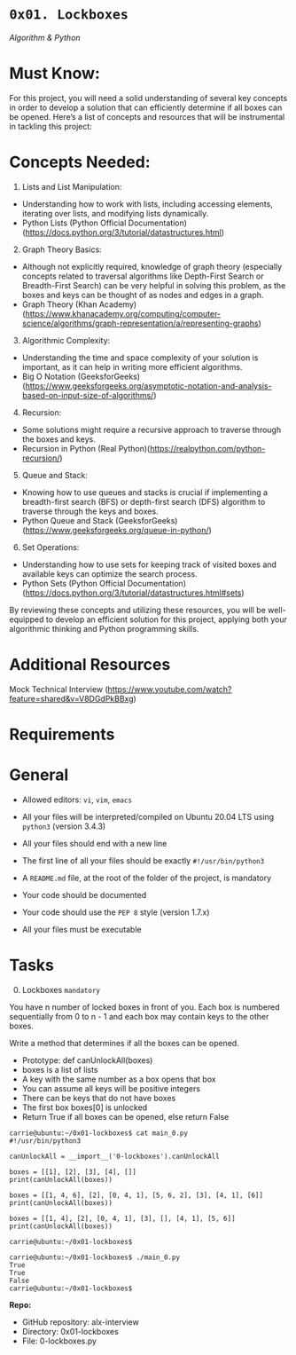 # `0x01. Lockboxes`
*Algorithm & Python*

# Must Know:
For this project, you will need a solid understanding of several key concepts in order to develop a solution that can efficiently determine if all boxes can be opened. Here’s a list of concepts and resources that will be instrumental in tackling this project:

# Concepts Needed:
1. Lists and List Manipulation:

* Understanding how to work with lists, including accessing elements, iterating over lists, and modifying lists dynamically.
* Python Lists (Python Official Documentation)(https://docs.python.org/3/tutorial/datastructures.html)

2. Graph Theory Basics:

* Although not explicitly required, knowledge of graph theory (especially concepts related to traversal algorithms like Depth-First Search or Breadth-First Search) can be very helpful in solving this problem, as the boxes and keys can be thought of as nodes and edges in a graph.
* Graph Theory (Khan Academy)(https://www.khanacademy.org/computing/computer-science/algorithms/graph-representation/a/representing-graphs)

3. Algorithmic Complexity:

* Understanding the time and space complexity of your solution is important, as it can help in writing more efficient algorithms.
* Big O Notation (GeeksforGeeks)(https://www.geeksforgeeks.org/asymptotic-notation-and-analysis-based-on-input-size-of-algorithms/)

4. Recursion:

* Some solutions might require a recursive approach to traverse through the boxes and keys.
* Recursion in Python (Real Python)(https://realpython.com/python-recursion/)

5. Queue and Stack:

* Knowing how to use queues and stacks is crucial if implementing a breadth-first search (BFS) or depth-first search (DFS) algorithm to traverse through the keys and boxes.
* Python Queue and Stack (GeeksforGeeks)(https://www.geeksforgeeks.org/queue-in-python/)

6. Set Operations:

* Understanding how to use sets for keeping track of visited boxes and available keys can optimize the search process.
* Python Sets (Python Official Documentation)(https://docs.python.org/3/tutorial/datastructures.html#sets)
 
By reviewing these concepts and utilizing these resources, you will be well-equipped to develop an efficient solution for this project, applying both your algorithmic thinking and Python programming skills.

# Additional Resources
Mock Technical Interview (https://www.youtube.com/watch?feature=shared&v=V8DGdPkBBxg)

# Requirements
# General

- Allowed editors: `vi`, `vim`, `emacs`

- All your files will be interpreted/compiled on Ubuntu 20.04 LTS using `python3` (version 3.4.3)

- All your files should end with a new line

- The first line of all your files should be exactly `#!/usr/bin/python3`

- A `README.md` file, at the root of the folder of the project, is mandatory

- Your code should be documented

- Your code should use the `PEP 8` style (version 1.7.x)

- All your files must be executable

# Tasks
0. Lockboxes
`mandatory`

You have n number of locked boxes in front of you. Each box is numbered sequentially from 0 to n - 1 and each box may contain keys to the other boxes.

Write a method that determines if all the boxes can be opened.

* Prototype: def canUnlockAll(boxes)
* boxes is a list of lists
* A key with the same number as a box opens that box
* You can assume all keys will be positive integers
* There can be keys that do not have boxes
* The first box boxes[0] is unlocked
* Return True if all boxes can be opened, else return False

```
carrie@ubuntu:~/0x01-lockboxes$ cat main_0.py
#!/usr/bin/python3

canUnlockAll = __import__('0-lockboxes').canUnlockAll

boxes = [[1], [2], [3], [4], []]
print(canUnlockAll(boxes))

boxes = [[1, 4, 6], [2], [0, 4, 1], [5, 6, 2], [3], [4, 1], [6]]
print(canUnlockAll(boxes))

boxes = [[1, 4], [2], [0, 4, 1], [3], [], [4, 1], [5, 6]]
print(canUnlockAll(boxes))

carrie@ubuntu:~/0x01-lockboxes$
```
```
carrie@ubuntu:~/0x01-lockboxes$ ./main_0.py
True
True
False
carrie@ubuntu:~/0x01-lockboxes$
```

**Repo:**
- GitHub repository: alx-interview
- Directory: 0x01-lockboxes
- File: 0-lockboxes.py
 
